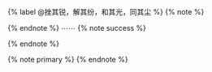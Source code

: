 {% label @挫其锐，解其纷，和其光，同其尘 %}
{% note %}

{% endnote %}
⋯⋯
{% note success %}

{% endnote %}

{% note primary %}
{% endnote %}
